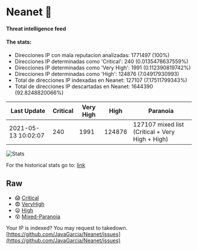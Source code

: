 # Neanet :hocho:
#### Threat intelligence feed
#### The stats:

- Direcciones IP con mala reputacion analizadas: 1771497 (100%)
- Direcciones IP determinadas como 'Critical':  240 (0.0135478637559%)
- Direcciones IP determinadas como 'Very High':  1991 (0.112390819742%)
- Direcciones IP determinadas como 'High':  124876 (7.04917930993)
- Total de direcciones IP indexadas en Neanet:  127107 (7.17511799343%)
- Total de direcciones IP descartadas en Neanet:  1644390 (92.8248820066%)

| Last Update | Critical | Very High | High | Paranoia |
| --- | --- | --- | --- | --- |
| 2021-05-13 10:02:07 | 240 | 1991 | 124876 | 127107 mixed list (Critical + Very High + High)|

![Stats](https://docs.google.com/spreadsheets/d/e/2PACX-1vSnaNMIXVabIpDJjufMlzH7poXnshF3mgd8Is1g9ytUEzVsP5my4Trn8f-xkoLLQ38xpL3HtmUexLo6/pubchart?oid=501124687&format=image)

For the historical stats go to: [link](/stats.csv)
## Raw
- :scream: [Critical](https://raw.githubusercontent.com/JavaGarcia/Neanet/master/blacklists/neanet_critical.txt)
- :fearful: [VeryHigh](https://raw.githubusercontent.com/JavaGarcia/Neanet/master/blacklists/neanet_veryHigh.txtt)
- :frowning: [High](https://raw.githubusercontent.com/JavaGarcia/Neanet/master/blacklists/neanet_high.txt)
- :dizzy_face: [Mixed-Paranoia](https://raw.githubusercontent.com/JavaGarcia/Neanet/master/blacklists/neanet_all.txt)


Your IP is indexed? You may request to takedown. [https://github.com/JavaGarcia/Neanet/issues](https://github.com/JavaGarcia/Neanet/issues)



























































































































































































































































































































































































































































































































































































































































































































































































































































































































































































































































































































































































































































































































































































































































































































































































































































































































































































































































































































































































































































































































































































































































































































































































































































































































































































































































































































































































































































































































































































































































































































































































































































































































































































































































































































































































































































































































































































































































































































































































































































































































































































































































































































































































































































































































































































































































































































































































































































































































































































































































































































































































































































































































































































































































































































































































































































































































































































































































































































































































































































































































































































































































































































































































































































































































